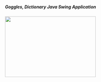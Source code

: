 ##### Goggles, Dictionary Java Swing Application
<span>
<img src="https://github.com/louisevil/goggles/blob/master/start.gif" width="300" height="200">
</span>
